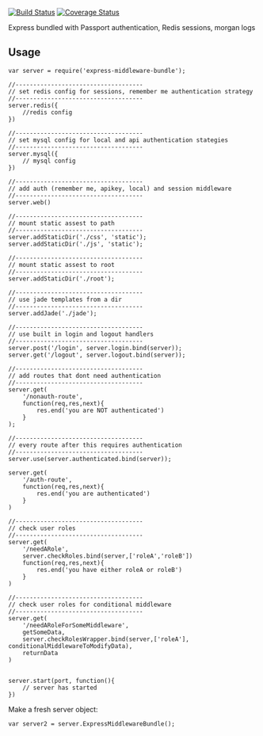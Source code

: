 [![Build Status](https://travis-ci.org/johnmarkg/express-middleware-bundle.svg?branch=master)](https://travis-ci.org/johnmarkg/express-middleware-bundle)
[![Coverage Status](https://coveralls.io/repos/johnmarkg/express-middleware-bundle/badge.svg?branch=master)](https://coveralls.io/r/<account>/<repository>?branch=master)

Express bundled with Passport authentication, Redis sessions, morgan logs



## Usage

```
var server = require('express-middleware-bundle');

//------------------------------------
// set redis config for sessions, remember me authentication strategy
//------------------------------------
server.redis({
	//redis config
})

//------------------------------------
// set mysql config for local and api authentication stategies
//------------------------------------
server.mysql({
	// mysql config
})

//------------------------------------
// add auth (remember me, apikey, local) and session middleware
//------------------------------------
server.web()

//------------------------------------
// mount static assest to path 
//------------------------------------
server.addStaticDir('./css', 'static');
server.addStaticDir('./js', 'static');

//------------------------------------
// mount static assest to root
//------------------------------------
server.addStaticDir('./root');

//------------------------------------
// use jade templates from a dir
//------------------------------------
server.addJade('./jade');

//------------------------------------
// use built in login and logout handlers
//------------------------------------
server.post('/login', server.login.bind(server));
server.get('/logout', server.logout.bind(server));

//------------------------------------
// add routes that dont need authentication
//------------------------------------
server.get(
	'/nonauth-route', 
	function(req,res,next){
		res.end('you are NOT authenticated')
	}
);

//------------------------------------
// every route after this requires authentication
//------------------------------------
server.use(server.authenticated.bind(server));

server.get(
	'/auth-route', 
	function(req,res,next){
		res.end('you are authenticated')	
	}
)

//------------------------------------
// check user roles
//------------------------------------
server.get(
	'/needARole', 
	server.checkRoles.bind(server,['roleA','roleB'])
	function(req,res,next){
		res.end('you have either roleA or roleB')	
	}
)

//------------------------------------
// check user roles for conditional middleware
//------------------------------------
server.get(
	'/needARoleForSomeMiddleware', 
	getSomeData,
	server.checkRolesWrapper.bind(server,['roleA'], conditionalMiddlewareToModifyData),
	returnData
)


server.start(port, function(){
	// server has started
})

```


Make a fresh server object:
```
var server2 = server.ExpressMiddlewareBundle();
```